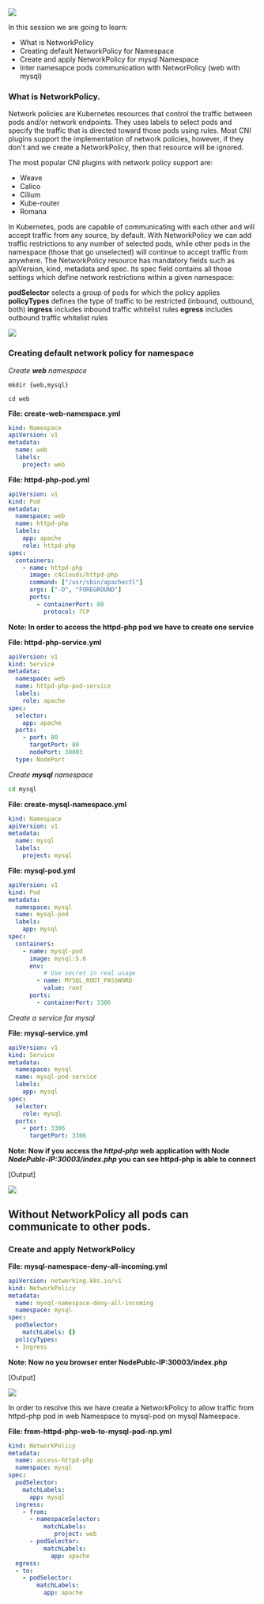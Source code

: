 <img src="../images/c4logo.png">

In this session we are going to learn: 
- What is NetworkPolicy
- Creating default NetworkPolicy for Namespace
- Create and apply NetworkPolicy for mysql Namespace
- Inter namesapce pods communication with NetworPolicy (web with mysql)

### What is NetworkPolicy.
Network policies are Kubernetes resources that control the traffic between pods and/or network endpoints. They uses labels to select pods and specify the traffic that is directed toward those pods using rules. Most CNI plugins support the implementation of network policies, however, if they don't and we create a NetworkPolicy, then that resource will be ignored.

The most popular CNI plugins with network policy support are:

- Weave
- Calico
- Cilium
- Kube-router
- Romana

In Kubernetes, pods are capable of communicating with each other and will accept traffic from any source, by default. With NetworkPolicy we can add traffic restrictions to any number of selected pods, while other pods in the namespace (those that go unselected) will continue to accept traffic from anywhere. The NetworkPolicy resource has mandatory fields such as apiVersion, kind, metadata and spec. Its spec field contains all those settings which define network restrictions within a given namespace:

**podSelector** selects a group of pods for which the policy applies
**policyTypes** defines the type of traffic to be restricted (inbound, outbound, both)
**ingress** includes inbound traffic whitelist rules
**egress** includes outbound traffic whitelist rules

<img src="../images/NetworkPolicy.png">

### Creating default network policy for namespace
*Create **web** namespace*
```
mkdir {web,mysql}

cd web
```

__File: create-web-namespace.yml__

```yml
kind: Namespace
apiVersion: v1
metadata:
  name: web
  labels:
    project: web
```

__File: httpd-php-pod.yml__

```yml
apiVersion: v1
kind: Pod
metadata:
  namespace: web
  name: httpd-php
  labels:
    app: apache
    role: httpd-php 
spec:
  containers:
    - name: httpd-php
      image: c4clouds/httpd-php
      command: ["/usr/sbin/apachectl"]
      args: ["-D", "FOREGROUND"]
      ports:
        - containerPort: 80
          protocol: TCP
```
**Note: In order to access the httpd-php pod we have to create one service**

__File: httpd-php-service.yml__

```yml
apiVersion: v1
kind: Service
metadata:
  namespace: web
  name: httpd-php-pod-service
  labels:
    role: apache
spec:
  selector:
    app: apache
  ports:
    - port: 80
      targetPort: 80
      nodePort: 30003
  type: NodePort
```


*Create **mysql** namespace*

```bash
cd mysql
```
__File: create-mysql-namespace.yml__

```yml
kind: Namespace
apiVersion: v1
metadata:
  name: mysql
  labels:
    project: mysql
```

__File: mysql-pod.yml__

```yml
apiVersion: v1
kind: Pod
metadata:
  namespace: mysql
  name: mysql-pod
  labels:
    app: mysql
spec:
  containers:
    - name: mysql-pod
      image: mysql:5.6
      env:
          # Use secret in real usage
        - name: MYSQL_ROOT_PASSWORD
          value: root
      ports:
        - containerPort: 3306
```
*Create a service for mysql*

__File: mysql-service.yml__

```yml
apiVersion: v1
kind: Service
metadata:
  namespace: mysql
  name: mysql-pod-service
  labels:
    app: mysql
spec:
  selector:
    role: mysql
  ports:
    - port: 3306
      targetPort: 3306
```

**Note: Now if you access the *httpd-php* web application with Node *NodePublc-IP:30003/index.php* you can see httpd-php is able to connect**

[Output]

<img src="../images/php-connect-mysql.PNG">

## Without NetworkPolicy all pods can communicate to other pods.


### Create and apply NetworkPolicy

__File: mysql-namespace-deny-all-incoming.yml__

```yml
apiVersion: networking.k8s.io/v1
kind: NetworkPolicy
metadata:
  name: mysql-namespace-deny-all-incoming
  namespace: mysql
spec:
  podSelector:
    matchLabels: {}
  policyTypes:
  - Ingress
```

**Note: Now no you browser enter NodePublc-IP:30003/index.php**

[Output]

<img src="../images/httpd-mysql-error.PNG">

In order to resolve this we have create a NetworkPolicy to allow traffic from httpd-php pod in web Namespace to mysql-pod on mysql Namespace. 

__File: from-httpd-php-web-to-mysql-pod-np.yml__

```yml
kind: NetworkPolicy
metadata:
  name: access-httpd-php
  namespace: mysql
spec:
  podSelector:
    matchLabels:
      app: mysql
  ingress:
    - from:
      - namespaceSelector:
          matchLabels:
             project: web
      - podSelector:
          matchLabels:
            app: apache
  egress:
  - to:
    - podSelector:
        matchLabels:
          app: apache
```          